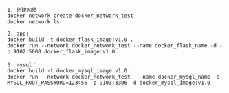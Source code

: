     1. 创建网络
    docker network create docker_network_test
    docker network ls

    2. app:
    docker build -t docker_flask_image:v1.0 .
    docker run --network docker_network_test --name docker_flask_name -d -p 9102:5000 docker_flask_image:v1.0

    3. mysql：
    docker build -t docker_mysql_image:v1.0 .
    docker run --network docker_network_test  --name docker_mysql_name -e MYSQL_ROOT_PASSWORD=123456 -p 9103:3306 -d docker_mysql_image:v1.0